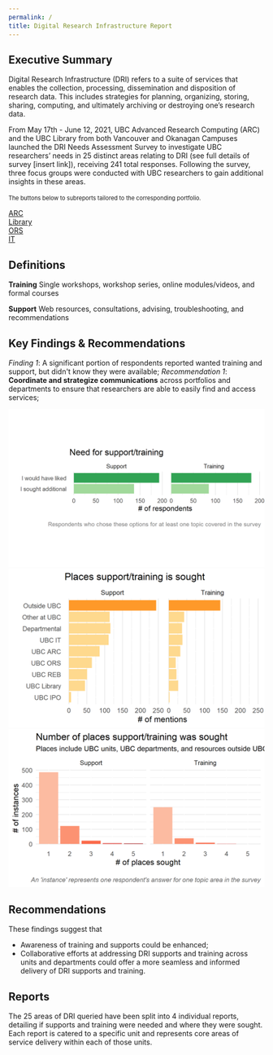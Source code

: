 ```yaml
---
permalink: /
title: Digital Research Infrastructure Report
---
```


## Executive Summary

Digital Research Infrastructure (DRI) refers to a suite of services that enables the collection, processing, dissemination and disposition of research data. This includes strategies for planning, organizing, storing, sharing, computing, and ultimately archiving or destroying one’s research data.

From May 17th - June 12, 2021, UBC Advanced Research Computing (ARC) and the UBC Library from both Vancouver and Okanagan Campuses launched the DRI Needs Assessment Survey to investigate UBC researchers’ needs in 25 distinct areas relating to DRI (see full details of survey [insert link]), receiving 241 total responses.  Following the survey, three focus groups were conducted with UBC researchers to gain additional insights in these areas.

<span style="font-size:0.8em;">The buttons below to subreports tailored to the corresponding portfolio.</span>

<div class="reportButton arc">
  <a href="arc.html">ARC</a>
</div>

<div class="reportButton library">
  <a href="library.html">Library</a>
</div>
 
<div class="reportButton ors">
  <a href="ors.html">ORS</a>
</div>

<div class="reportButton it">
  <a href="it.html">IT</a>
</div>


## Definitions

**Training** Single workshops, workshop series, online modules/videos, and formal courses

**Support** Web resources, consultations, advising, troubleshooting, and recommendations


## Key Findings & Recommendations


_Finding 1_: A significant portion of respondents reported wanted training and support, but didn't know they were available;
_Recommendation 1_: **Coordinate and strategize communications** across portfolios and departments to ensure that researchers are able to easily find and access services;

<img class="figure-main" alt="Need for support/training" src="graphs/overall_support-training.png">

<img class="figure-main" alt="Places support/training is sought" src="graphs/overall_where_support-training.png">

<img class="figure-main" alt="Number of places support/training is sought" src="graphs/overall_number_of_places_support-training.png">

## Recommendations

These findings suggest that

* Awareness of training and supports could be enhanced;
* Collaborative efforts at addressing DRI supports and training across units and departments could offer a more seamless and informed delivery of DRI supports and training.

## Reports

The 25 areas of DRI queried have been split into 4 individual reports, detailing if supports and training were needed and where they were sought. Each report is catered to a specific unit and represents core areas of service delivery within each of those units. 


